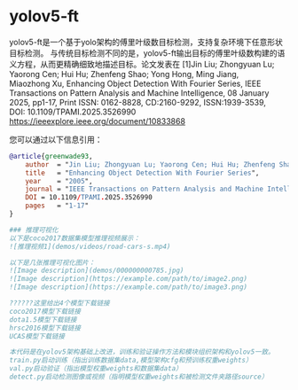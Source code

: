 # yolov5-ft
 yolov5-ft是一个基于yolo架构的傅里叶级数目标检测，支持复杂环境下任意形状目标检测。
与传统目标检测不同的是，yolov5-ft输出目标的傅里叶级数构建的语义方程，从而更精确细致地描述目标。论文发表在
[1]Jin Liu; Zhongyuan Lu; Yaorong Cen; Hui Hu; Zhenfeng Shao; Yong Hong, Ming Jiang, Miaozhong Xu, Enhancing Object Detection With Fourier Series, IEEE Transactions on Pattern Analysis and Machine Intelligence, 08 January 2025, pp1-17, Print ISSN: 0162-8828, CD:2160-9292, ISSN:1939-3539, DOI: 10.1109/TPAMI.2025.3526990
https://ieeexplore.ieee.org/document/10833868

您可以通过以下信息引用：
```bibtex
@article{greenwade93,
    author  = "Jin Liu; Zhongyuan Lu; Yaorong Cen; Hui Hu; Zhenfeng Shao; Yong Hong, Ming Jiang, Miaozhong Xu",
    title   = "Enhancing Object Detection With Fourier Series",
    year    = "2005",
    journal = "IEEE Transactions on Pattern Analysis and Machine Intelligence",
    DOI = 10.1109/TPAMI.2025.3526990
    pages   = "1-17"
}

### 推理可视化
以下是coco2017数据集模型推理视频展示：
![推理视频1](demos/videos/road-cars-s.mp4)

以下是几张推理可视化图片：
![Image description](demos/000000000785.jpg)
![Image description](https://example.com/path/to/image2.png)
![Image description](https://example.com/path/to/image3.png)

??????这里给出4个模型下载链接
coco2017模型下载链接
dota1.5模型下载链接
hrsc2016模型下载链接
UCAS模型下载链接

本代码是在yolov5架构基础上改进，训练和验证操作方法和模块组织架构和yolov5一致。
train.py启动训练（指出训练数据集data,模型架构cfg和预训练权重weights）
val.py启动验证（指出模型权重weights和数据集data）
detect.py启动检测图像或视频（指明模型权重weights和被检测文件夹路径source）
